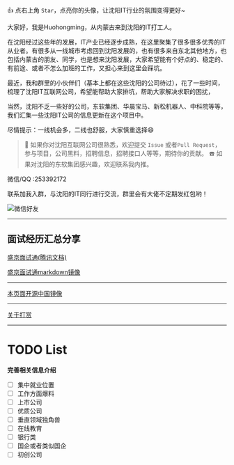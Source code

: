 :+1: 点右上角 `Star`，点亮你的头像，让沈阳IT行业的氛围变得更好~

大家好，我是Huohongming，从内蒙古来到沈阳的IT打工人。

在沈阳经过这些年的发展，IT产业已经逐步成熟，在这里聚集了很多很多优秀的IT从业者。有很多从一线城市考虑回到沈阳发展的，也有很多来自东北其他地方，也包括内蒙古的朋友、同学，也是想来沈阳发展，大家希望能有个好点的、稳定的、有前途、或者不怎么加班的工作，又担心来到这里会踩坑。

最近，我和群里的小伙伴们（基本上都在这些沈阳的公司待过），花了一些时间，梳理了沈阳IT互联网公司，希望能帮助大家排坑，帮助大家解决求职的困扰，

当然，沈阳不乏一些好的公司，东软集团、华晨宝马、新松机器人、中科院等等，我们汇集一些沈阳IT公司的信息更新在这个项目中。

尽情提示：一线机会多，二线也舒服，大家慎重选择😄

> :lollipop: 如果你对沈阳互联网公司很熟悉，欢迎提交 `Issue` 或者`Pull Request`，参与项目，公司黑料，招聘信息，招聘接口人等等，期待你的贡献。
> :phone: 如果对沈阳的东软集团感兴趣，欢迎联系我内推。

微信/QQ :253392172

联系加我入群，与沈阳的IT同行进行交流，群里会有大佬不定期发红包哟！



![微信好友](./images/weixin_contact.jpg)

----

## 面试经历汇总分享
[盛京面试通(腾讯文档)](https://docs.qq.com/sheet/DV3piSGFDYXhkcERL?tab=BB08J2&_t=1626881355586)

[盛京面试通markdown镜像](./interviews/盛京面试通.md)

----

[本页面开源中国镜像](https://gitee.com/BaldLeague/Shenyang-IT)

----

[关于打赏](./donate.md)

----

# TODO List

**完善相关信息介绍**

- [ ] 集中就业位置
- [ ] 工作方面爆料
- [ ] 上市公司
- [ ] 优质公司
- [ ] 垂直领域独角兽
- [ ] 在线教育
- [ ] 银行类
- [ ] 国企或者类似国企
- [ ] 初创公司
